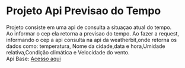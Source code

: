 # Projeto Api Previsao do Tempo

Projeto consiste em uma api de consulta a situaçao atual do tempo.<br>
Ao informar o cep ela retorna a previsao do tempo.
Ao fazer a request, informando o cep a api consulta na api da weatherbit,onde retorna os dados como: temperatura, Nome da cidade,data e hora,Umidade relativa,Condição climática e Velocidade do vento.<br>
Api Base: [Acesso aqui](https://www.weatherbit.io/)

